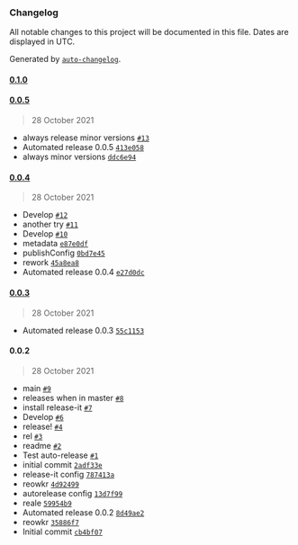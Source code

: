 ### Changelog

All notable changes to this project will be documented in this file. Dates are displayed in UTC.

Generated by [`auto-changelog`](https://github.com/CookPete/auto-changelog).

#### [0.1.0](https://github.com/codesyntax/volto-listingadvanced-variation/compare/0.0.5...0.1.0)

#### [0.0.5](https://github.com/codesyntax/volto-listingadvanced-variation/compare/0.0.4...0.0.5)

> 28 October 2021

- always release minor versions [`#13`](https://github.com/codesyntax/volto-listingadvanced-variation/pull/13)
- Automated release 0.0.5 [`413e058`](https://github.com/codesyntax/volto-listingadvanced-variation/commit/413e05870fce8e9b56fd548b97747cc4e4367e04)
- always minor versions [`ddc6e94`](https://github.com/codesyntax/volto-listingadvanced-variation/commit/ddc6e940437a8f5dd775ff1c5b304c2d1241abe2)

#### [0.0.4](https://github.com/codesyntax/volto-listingadvanced-variation/compare/0.0.3...0.0.4)

> 28 October 2021

- Develop [`#12`](https://github.com/codesyntax/volto-listingadvanced-variation/pull/12)
- another try [`#11`](https://github.com/codesyntax/volto-listingadvanced-variation/pull/11)
- Develop [`#10`](https://github.com/codesyntax/volto-listingadvanced-variation/pull/10)
- metadata [`e87e0df`](https://github.com/codesyntax/volto-listingadvanced-variation/commit/e87e0df648b7f10b464a63f60ac05f0d4297a05e)
- publishConfig [`0bd7e45`](https://github.com/codesyntax/volto-listingadvanced-variation/commit/0bd7e45de3bdbdb25168967ae77c54facc0c8dd9)
- rework [`45a8ea8`](https://github.com/codesyntax/volto-listingadvanced-variation/commit/45a8ea80de08474fc3487bf699168c1d97390b18)
- Automated release 0.0.4 [`e27d0dc`](https://github.com/codesyntax/volto-listingadvanced-variation/commit/e27d0dc82be415aead1e55912a40400f238eb840)

#### [0.0.3](https://github.com/codesyntax/volto-listingadvanced-variation/compare/0.0.2...0.0.3)

> 28 October 2021

- Automated release 0.0.3 [`55c1153`](https://github.com/codesyntax/volto-listingadvanced-variation/commit/55c11532e568334b9d9d9ac68166e72a5c4d10c6)

#### 0.0.2

> 28 October 2021

- main [`#9`](https://github.com/codesyntax/volto-listingadvanced-variation/pull/9)
- releases when in master [`#8`](https://github.com/codesyntax/volto-listingadvanced-variation/pull/8)
- install release-it [`#7`](https://github.com/codesyntax/volto-listingadvanced-variation/pull/7)
- Develop [`#6`](https://github.com/codesyntax/volto-listingadvanced-variation/pull/6)
- release! [`#4`](https://github.com/codesyntax/volto-listingadvanced-variation/pull/4)
- rel [`#3`](https://github.com/codesyntax/volto-listingadvanced-variation/pull/3)
- readme [`#2`](https://github.com/codesyntax/volto-listingadvanced-variation/pull/2)
- Test auto-release [`#1`](https://github.com/codesyntax/volto-listingadvanced-variation/pull/1)
- initial commit [`2adf33e`](https://github.com/codesyntax/volto-listingadvanced-variation/commit/2adf33ed5c4c794a5d458e598511bc47e457beb7)
- release-it config [`787413a`](https://github.com/codesyntax/volto-listingadvanced-variation/commit/787413a581b00adecf9a5afee1e815218f1baba4)
- reowkr [`4d92499`](https://github.com/codesyntax/volto-listingadvanced-variation/commit/4d9249959c481a05f2c3d6675b97e179b2632d27)
- autorelease config [`13d7f99`](https://github.com/codesyntax/volto-listingadvanced-variation/commit/13d7f994659ad2ca32fd7240f007ff14102ca6e2)
- reale [`59954b9`](https://github.com/codesyntax/volto-listingadvanced-variation/commit/59954b94e9dcaeffd137cee9cab6a30032469ac7)
- Automated release 0.0.2 [`8d49ae2`](https://github.com/codesyntax/volto-listingadvanced-variation/commit/8d49ae29b8015eba0da272f680653bee453807db)
- reowkr [`35886f7`](https://github.com/codesyntax/volto-listingadvanced-variation/commit/35886f7143486776e8cb3a68b31f9a7b9b0102aa)
- Initial commit [`cb4bf07`](https://github.com/codesyntax/volto-listingadvanced-variation/commit/cb4bf07aa8802ab01d400965522587e169a8fc9c)
